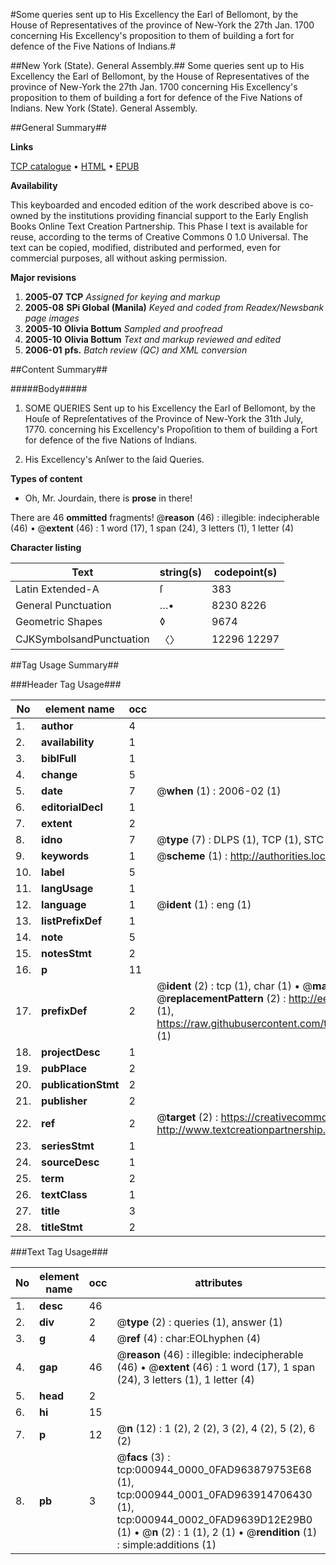 #Some queries sent up to His Excellency the Earl of Bellomont, by the House of Representatives of the province of New-York the 27th Jan. 1700 concerning His Excellency's proposition to them of building a fort for defence of the Five Nations of Indians.#

##New York (State). General Assembly.##
Some queries sent up to His Excellency the Earl of Bellomont, by the House of Representatives of the province of New-York the 27th Jan. 1700 concerning His Excellency's proposition to them of building a fort for defence of the Five Nations of Indians.
New York (State). General Assembly.

##General Summary##

**Links**

[TCP catalogue](http://www.ota.ox.ac.uk/tcp/)  • 
[HTML](http://tei.it.ox.ac.uk/tcp/Texts-HTML/free/N00/N00785.html)  • 
[EPUB](http://tei.it.ox.ac.uk/tcp/Texts-EPUB/free/N00/N00785.epub)

**Availability**

This keyboarded and encoded edition of the
	       work described above is co-owned by the institutions
	       providing financial support to the Early English Books
	       Online Text Creation Partnership. This Phase I text is
	       available for reuse, according to the terms of Creative
	       Commons 0 1.0 Universal. The text can be copied,
	       modified, distributed and performed, even for
	       commercial purposes, all without asking permission.

**Major revisions**

1. __2005-07__ __TCP__ *Assigned for keying and markup*
1. __2005-08__ __SPi Global (Manila)__ *Keyed and coded from Readex/Newsbank page images*
1. __2005-10__ __Olivia Bottum__ *Sampled and proofread*
1. __2005-10__ __Olivia Bottum__ *Text and markup reviewed and edited*
1. __2006-01__ __pfs.__ *Batch review (QC) and XML conversion*

##Content Summary##

#####Body#####

1. SOME QUERIES Sent up to his Excellency the Earl of Bellomont, by the Houſe of Repreſentatives of the Province of New-York the 31th July, 1770. concerning his Excellency's Propoſition to them of building a Fort for defence of the five Nations of Indians.

1. His Excellency's Anſwer to the ſaid Queries.

**Types of content**

  * Oh, Mr. Jourdain, there is **prose** in there!

There are 46 **ommitted** fragments! 
 @__reason__ (46) : illegible: indecipherable (46)  •  @__extent__ (46) : 1 word (17), 1 span (24), 3 letters (1), 1 letter (4)

**Character listing**


|Text|string(s)|codepoint(s)|
|---|---|---|
|Latin Extended-A|ſ|383|
|General Punctuation|…•|8230 8226|
|Geometric Shapes|◊|9674|
|CJKSymbolsandPunctuation|〈〉|12296 12297|

##Tag Usage Summary##

###Header Tag Usage###

|No|element name|occ|attributes|
|---|---|---|---|
|1.|__author__|4||
|2.|__availability__|1||
|3.|__biblFull__|1||
|4.|__change__|5||
|5.|__date__|7| @__when__ (1) : 2006-02 (1)|
|6.|__editorialDecl__|1||
|7.|__extent__|2||
|8.|__idno__|7| @__type__ (7) : DLPS (1), TCP (1), STC (2), NOTIS (1), IMAGE-SET (1), EVANS-CITATION (1)|
|9.|__keywords__|1| @__scheme__ (1) : http://authorities.loc.gov/ (1)|
|10.|__label__|5||
|11.|__langUsage__|1||
|12.|__language__|1| @__ident__ (1) : eng (1)|
|13.|__listPrefixDef__|1||
|14.|__note__|5||
|15.|__notesStmt__|2||
|16.|__p__|11||
|17.|__prefixDef__|2| @__ident__ (2) : tcp (1), char (1)  •  @__matchPattern__ (2) : ([0-9\-]+):([0-9IVX]+) (1), (.+) (1)  •  @__replacementPattern__ (2) : http://eebo.chadwyck.com/downloadtiff?vid=$1&page=$2 (1), https://raw.githubusercontent.com/textcreationpartnership/Texts/master/tcpchars.xml#$1 (1)|
|18.|__projectDesc__|1||
|19.|__pubPlace__|2||
|20.|__publicationStmt__|2||
|21.|__publisher__|2||
|22.|__ref__|2| @__target__ (2) : https://creativecommons.org/publicdomain/zero/1.0/ (1), http://www.textcreationpartnership.org/docs/. (1)|
|23.|__seriesStmt__|1||
|24.|__sourceDesc__|1||
|25.|__term__|2||
|26.|__textClass__|1||
|27.|__title__|3||
|28.|__titleStmt__|2||


###Text Tag Usage###

|No|element name|occ|attributes|
|---|---|---|---|
|1.|__desc__|46||
|2.|__div__|2| @__type__ (2) : queries (1), answer (1)|
|3.|__g__|4| @__ref__ (4) : char:EOLhyphen (4)|
|4.|__gap__|46| @__reason__ (46) : illegible: indecipherable (46)  •  @__extent__ (46) : 1 word (17), 1 span (24), 3 letters (1), 1 letter (4)|
|5.|__head__|2||
|6.|__hi__|15||
|7.|__p__|12| @__n__ (12) : 1 (2), 2 (2), 3 (2), 4 (2), 5 (2), 6 (2)|
|8.|__pb__|3| @__facs__ (3) : tcp:000944_0000_0FAD963879753E68 (1), tcp:000944_0001_0FAD963914706430 (1), tcp:000944_0002_0FAD9639D12E29B0 (1)  •  @__n__ (2) : 1 (1), 2 (1)  •  @__rendition__ (1) : simple:additions (1)|
